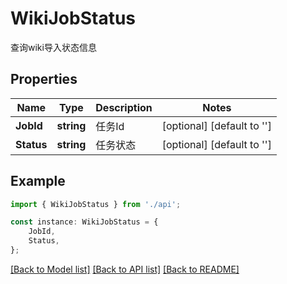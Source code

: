 # WikiJobStatus

查询wiki导入状态信息

## Properties

Name | Type | Description | Notes
------------ | ------------- | ------------- | -------------
**JobId** | **string** | 任务Id | [optional] [default to '']
**Status** | **string** | 任务状态 | [optional] [default to '']

## Example

```typescript
import { WikiJobStatus } from './api';

const instance: WikiJobStatus = {
    JobId,
    Status,
};
```

[[Back to Model list]](../README.md#documentation-for-models) [[Back to API list]](../README.md#documentation-for-api-endpoints) [[Back to README]](../README.md)
